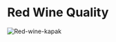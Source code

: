 # Red Wine Quality 
![Red-wine-kapak](https://user-images.githubusercontent.com/88631980/236017505-dfca7e15-bde5-44d1-b315-8d1ace818efe.jpg)
